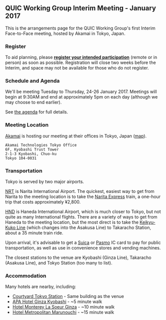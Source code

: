 ## QUIC Working Group Interim Meeting - January 2017

This is the arrangements page for the QUIC Working Group's first Interim Face-to-Face meeting,
hosted by Akamai in Tokyo, Japan.


### Register

To aid planning, please **[register your intended
participation](http://doodle.com/poll/ma78wgcecbcin4fz)** (remote or in person) as soon as possible.
Registration will close two weeks before the Interim, and space may not be available for those who
do not register.


### Schedule and Agenda

We'll be meeting Tuesday to Thursday, 24-26 January 2017. Meetings will begin at 9:30AM and end at
approximately 5pm on each day (although we may choose to end earlier).

See [the agenda](agenda.md) for full details.


### Meeting Location

[Akamai](https://akamai.com/) is hosting our meeting at their
offices in Tokyo, Japan ([map](https://goo.gl/maps/8cs81Mp1yJx)).

    Akamai Technologies Tokyo Office
    6F, Kyobashi Trust Tower
    2-1-3 Kyobashi, Chuo-ku
    Tokyo 104-0031


### Transportation

Tokyo is served by two major airports.

[NRT](http://www.narita-airport.jp/en/) is Narita International Airport. The quickest, easiest way
to get from Narita to the meeting location is to take the [Narita
Express](http://www.jreast.co.jp/e/nex/) train, a one-hour trip that costs approximately ¥2,800.

[HND](http://www.haneda-airport.jp/inter/en/) is Haneda International Airport, which is much closer
to Tokyo, but not quite as many International flights. There are a variety of ways to get from
Haneda to the meeting location, but the most direct is to take the [Keikyu-Kuko
Line](http://www.haneda-tokyo-access.com/en/) (which changes into the Asakusa Line) to Takaracho
Station, about a 35 minute train ride.

Upon arrival, it's advisable to get a [Suica](http://www.jreast.co.jp/e/pass/suica.html) or
[Pasmo](http://www.pasmo.co.jp/en/) IC card to pay for public transportation, as well as use in
convenience stores and vending machines.

The closest stations to the venue are Kyobashi (Ginza Line), Takaracho (Asakusa Line), and Tokyo Station (too many to list).


### Accommodation

Many hotels are nearby, including:

* [Courtyard Tokyo Station](http://www.marriott.com/hotels/travel/tyogz-courtyard-by-marriott-tokyo-station/?scid=bb1a189a-fec3-4d19-a255-54ba596febe2) - Same building as the venue
* [APA Hotel Ginza Kyobashi](http://www.apahotel.com.e.ju.hp.transer.com/language/shutoken/31_ginza-kyobashi.html) - ~5 minute walk
* [Hotel Monterey La Soeur Ginza](http://www.hotelmonterey.co.jp/en/htl/ginza/index.html) - ~10 minute walk
* [Hotel Metropolitan Marunouchi](http://www.hotelmetropolitanmarunouchi.jp) - ~15 minute walk

 
